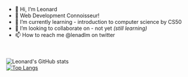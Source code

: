 

- 👋 Hi, I’m Leonard
- 👀 Web Development Connoisseur!
- 🌱 I’m currently learning - introduction to computer science by CS50
- 💞️ I’m looking to collaborate on - not yet *(still learning)*
- 📫 How to reach me @lenadlm on twitter

<!---
lenadlm/lenadlm is a ✨ special ✨ repository because its `README.md` (this file) appears on your GitHub profile.
You can click the Preview link to take a look at your changes.
--->
<br><br>
![Leonard's GitHub stats](https://github-readme-stats.vercel.app/api?username=lenadlm&show_icons=true&theme=dark)<br>
[![Top Langs](https://github-readme-stats.vercel.app/api/top-langs/?username=lenadlm&langs_count=8&theme=dark)](https://github.com/lenadlm/github-readme-stats)
